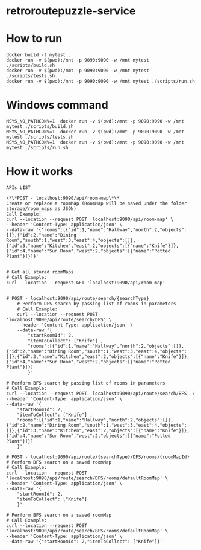 # retroroutepuzzle-service

# How to run

    docker build -t mytest .
    docker run -v $(pwd):/mnt -p 9090:9090 -w /mnt mytest ./scripts/build.sh
    docker run -v $(pwd):/mmt -p 9090:9090 -w /mnt mytest ./scripts/tests.sh
    docker run -v $(pwd):/mnt -p 9090:9090 -w /mnt mytest ./scripts/run.sh

# Windows command

    MSYS_NO_PATHCONV=1  docker run -v $(pwd):/mnt -p 9090:9090 -w /mnt mytest ./scripts/build.sh
    MSYS_NO_PATHCONV=1  docker run -v $(pwd):/mmt -p 9090:9090 -w /mnt mytest ./scripts/tests.sh
    MSYS_NO_PATHCONV=1  docker run -v $(pwd):/mnt -p 9090:9090 -w /mnt mytest ./scripts/run.sh

# How it works

    APIs LIST

    \*\*POST - localhost:9090/api/room-map\*\*
    Create or replace a roomMap (RoomMap will be saved under the folder storage/room_maps as JSON)
    Call Example:
    curl --location --request POST 'localhost:9090/api/room-map' \
    --header 'Content-Type: application/json' \
    --data-raw '{"rooms":[{"id":1,"name":"Hallway","north":2,"objects":[]},{"id":2,"name":"Dining Room","south":1,"west":3,"east":4,"objects":[]},{"id":3,"name":"Kitchen","east":2,"objects":[{"name":"Knife"}]},{"id":4,"name":"Sun Room","west":2,"objects":[{"name":"Potted Plant"}]}]}'

    
    # Get all stored roomMaps
    # Call Example:
    curl --location --request GET 'localhost:9090/api/room-map'


    # POST - localhost:9090/api/route/search/{searchType}
        # Perform DFS search by passing list of rooms in parameters
        # Call Example:
        curl --location --request POST 'localhost:9090/api/route/search/DFS' \
        --header 'Content-Type: application/json' \
        --data-raw '{
            "startRoomId": 2,
            "itemToCollect": ["Knife"] ,
            "rooms":[{"id":1,"name":"Hallway","north":2,"objects":[]},{"id":2,"name":"Dining Room","south":1,"west":3,"east":4,"objects":[]},{"id":3,"name":"Kitchen","east":2,"objects":[{"name":"Knife"}]},{"id":4,"name":"Sun Room","west":2,"objects":[{"name":"Potted Plant"}]}]
            }'
    
    # Perform BFS search by passing list of rooms in parameters
    # Call Example:
    curl --location --request POST 'localhost:9090/api/route/search/BFS' \
    --header 'Content-Type: application/json' \
    --data-raw '{
        "startRoomId": 2,
        "itemToCollect": ["Knife"] ,
        "rooms":[{"id":1,"name":"Hallway","north":2,"objects":[]},{"id":2,"name":"Dining Room","south":1,"west":3,"east":4,"objects":[]},{"id":3,"name":"Kitchen","east":2,"objects":[{"name":"Knife"}]},{"id":4,"name":"Sun Room","west":2,"objects":[{"name":"Potted Plant"}]}]
        }'

    # POST - localhost:9090/api/route/{searchType}/DFS/rooms/{roomMapId}
    # Perform DFS search on a saved roomMap
    # Call Example:
    curl --location --request POST 'localhost:9090/api/route/search/DFS/rooms/defaultRoomMap' \
    --header 'Content-Type: application/json' \
    --data-raw '{
        "startRoomId": 2,
        "itemToCollect": ["Knife"]
        }'

    # Perform BFS search on a saved roomMap
    # Call Example:
    curl --location --request POST 'localhost:9090/api/route/search/BFS/rooms/defaultRoomMap' \
    --header 'Content-Type: application/json' \
    --data-raw '{"startRoomId": 2,"itemToCollect": ["Knife"]}'